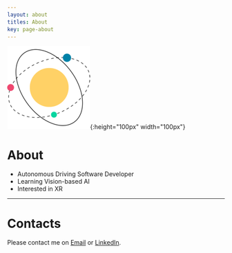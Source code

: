 ```yaml
---
layout: about
titles: About
key: page-about
---
```


![hi-space](/assets/android-chrome-192x192.png){:height="100px" width="100px"}

# About

- Autonomous Driving Software Developer
- Learning Vision-based AI
- Interested in XR 

---

# Contacts

Please contact me on [Email](mailto:hispace.j@gmail.com) or [LinkedIn](https://www.linkedin.com/in/yoo-lee/).
